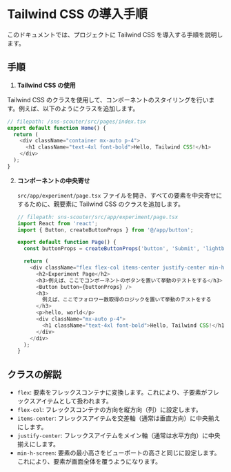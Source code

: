 # Tailwind CSS の導入手順

このドキュメントでは、プロジェクトに Tailwind CSS を導入する手順を説明します。

## 手順

1.  **Tailwind CSS の使用**

Tailwind CSS のクラスを使用して、コンポーネントのスタイリングを行います。例えば、以下のようにクラスを追加します。

```typescript
// filepath: /sns-scouter/src/pages/index.tsx
export default function Home() {
  return (
    <div className="container mx-auto p-4">
      <h1 className="text-4xl font-bold">Hello, Tailwind CSS!</h1>
    </div>
  );
}
```

2. **コンポーネントの中央寄せ**

   `src/app/experiment/page.tsx` ファイルを開き、すべての要素を中央寄せにするために、親要素に Tailwind CSS のクラスを追加します。

   ```typescript
   // filepath: sns-scouter/src/app/experiment/page.tsx
   import React from 'react';
   import { Button, createButtonProps } from '@/app/button';

   export default function Page() {
     const buttonProps = createButtonProps('button', 'Submit', 'lightblue');

     return (
       <div className="flex flex-col items-center justify-center min-h-screen">
         <h2>Experiment Page</h2>
         <h3>例えば、ここでコンポーネントのボタンを置いて挙動のテストをする</h3>
         <Button button={buttonProps} />
         <h3>
           例えば、ここでフォロワー数取得のロジックを置いて挙動のテストをする
         </h3>
         <p>hello, world</p>
         <div className="mx-auto p-4">
           <h1 className="text-4xl font-bold">Hello, Tailwind CSS!</h1>
         </div>
       </div>
     );
   }
   ```

## クラスの解説

- `flex`: 要素をフレックスコンテナに変換します。これにより、子要素がフレックスアイテムとして扱われます。
- `flex-col`: フレックスコンテナの方向を縦方向（列）に設定します。
- `items-center`: フレックスアイテムを交差軸（通常は垂直方向）に中央揃えにします。
- `justify-center`: フレックスアイテムをメイン軸（通常は水平方向）に中央揃えにします。
- `min-h-screen`: 要素の最小高さをビューポートの高さと同じに設定します。これにより、要素が画面全体を覆うようになります。
